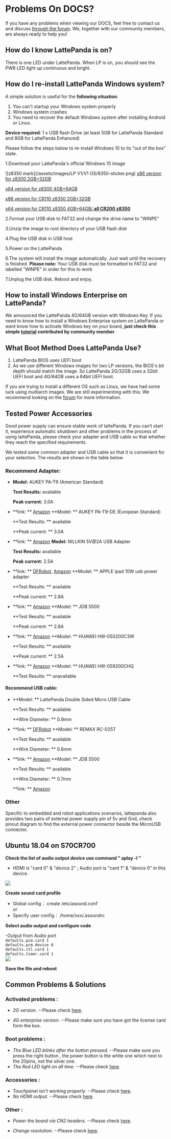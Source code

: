 # Problems On DOCS?

If you have any problems when viewing our DOCS, feel free to contact us and discuss [through the forum](http://www.lattepanda.com/topic-f16t1713.html). We, together with our community members, are always ready to help you!

## How do I know LattePanda is on?

There is one LED under LattePanda. When LP is on, you should see the PWR LED light up continuous and bright.

## How do I re-install LattePanda Windows system?

A simple solution is useful for the **following situation**:

1. You can't startup your Windows system properly
2. Windows system crashes
3. You need to recover the default Windows system after installing Android or Linux.

**Device required**: 1 x USB flash Drive (at least 5GB for LattePanda Standard and 8GB for LattePanda Enhanced)

Please follow the steps below to re-install Windows 10 to its "out of the box" state.

1.Download your LattePanda's official Windows 10 image

![z8350 mark](/assets/images/LP V1/V1 OS/8350-sticker.png)
[x86 version for z8300 2GB+32GB](https://drive.google.com/file/d/0B5YJ8UIGswVqeXFsbnRnWi1xXzg/view)

[x64 version for z8300 4GB+64GB](https://drive.google.com/file/d/0B5YJ8UIGswVqSm5qWF91MG1NWnc/view)

[x86 version for CR110 z8350 2GB+32GB](https://drive.google.com/file/d/0BzUYTecbiooHdVhHbFVZak4xREk/view)

[x64 version for CR110 z8350 4GB+64GB/ **all CR200 z8350**](https://drive.google.com/file/d/0BzUYTecbiooHS2hfcmNmVlhaWjA/view)

2.Format your USB disk to FAT32 and change the drive name to "WINPE"

3.Unzip the image to root directory of your USB flash disk

4.Plug the USB disk in USB host

5.Power on the LattePanda

6.The system will install the image automatically. Just wait until the recovery is finished. **Please note:** Your USB disk must be formatted to FAT32 and labelled "WINPE" in order for this to work

7.Unplug the USB disk. Reboot and enjoy.

## How to install Windows Enterprise on LattePanda?

We announced the LattePanda 4G/64GB version with Windows Key. If you need to know how to install a Windows Enterprise system on LattePanda or want know how to activate Windows key on your board, **just check this simple [tutorial](https://www.lattepanda.com/forum/topic/313371) contributed by community member**.

## What Boot Method Does LattePanda Use?

1. LattePanda BIOS uses UEFI boot
2. As we use different Windows images for two LP versions, the BIOS's bit depth should match the image. So LattePanda 2G/32GB uses a 32bit UEFI boot and 4G/64GB uses a 64bit UEFI boot.

If you are trying to install a different OS such as Linux, we have had some luck using multiarch images. We are still experimenting with this. We recommend looking on the [forum](https://www.lattepanda.com/forum/) for more information.

## Tested Power Accessories

Good power supply can ensure stable work of lattePanda. If you can’t start it, experience automatic shutdown and other problems in the process of using lattePanda, please check your adapter and USB cable so that whether they reach the specified requirements.

We tested some common adapter and USB cable so that it is convenient for your selection. The results are shown in the table below.

### Recommend Adapter:

- **Model:** AUKEY PA-T9 (American Standard)

  **Test Results:** available
  
  **Peak current:** 3.0A

- **link: ** [Amazon](https://www.amazon.com/Charge-Charger-Galaxy-Qualcomm-Certified/dp/B018RR30TK/ref=sr_1_1?ie=UTF8&qid=1466745738&sr=8-1&keywords=AUKEY+PA-T9) **Model: ** AUKEY PA-T9-DE (European Standard)

  **Test Results: ** available

  **Peak current: ** 3.0A

- **link: ** [Amazon](https://www.amazon.de/AUKEY-Ladeger%C3%A4t-Port-schwarz-schnell/dp/B01AHWOH54/ref=sr_1_1?ie=UTF8&qid=1469606331&sr=8-1&keywords=PA-T9) **Model:** NILLKIN 5V@2A USB Adapter

  **Test Results:** available

  **Peak current:** 2.5A

- **link: ** [DFRobot](http://www.dfrobot.com/index.php?route=product/product&product_id=933&search=lattepanda&description=true#.V1UDL2OxhVo), [Amazon](http://www.amazon.com/Adapter-Nillkin%C2%AEUS-Standard-Charger-Samsung/dp/B015SL0Y3I/ref=sr_1_1?ie=UTF8&qid=1465189045&sr=8-1&keywords=NILLKIN+5V+2A+USB) **Model: ** APPLE ipad 10W usb power adapter

  **Test Results: ** available

  **Peak current: ** 2.8A


- **link: ** [Amazon](http://www.amazon.com/Apple-A1357-Power-Adapter-iPhone/dp/B008QYIMO8/ref=sr_1_1?ie=UTF8&qid=1465189264&sr=8-1&keywords=APPLE+10W++adapter) **Model: ** JDB 5500

  **Test Results: ** available

  **Peak current: ** 2.8A


- **link: ** [Amazon](http://www.amazon.com/Charger-JDB-Charge-Adapter-Samsung/dp/B00R26VRHA/ref=sr_1_1?ie=UTF8&qid=1465189309&sr=8-1&keywords=JDB+5500) **Model: ** HUAWEI HW-050200C3W

  **Test Results: ** available

  **Peak current: ** 2.5A


- **link: ** [Amazon](http://www.amazon.com/Huawei-Original-Travel-Charger-Micro/dp/B017M0LNYC/ref=sr_1_1?ie=UTF8&qid=1465189465&sr=8-1&keywords=HW-050200C3W) **Model: ** HUAWEI HW-059200CHQ

  **Test Results: ** unavailable

#### Recommend USB cable:

- **Model: ** LattePanda Double Sided Micro USB Cable

  **Test Results: ** available

  **Wire Diameter: ** 0.9mm

- **link: ** [DFRobot](http://www.dfrobot.com/index.php?route=product/product&product_id=1430&search=lattepanda&description=true#.V1UEk2OxhVo) **Model: ** REMAX RC-025T

  **Test Results: ** available

  **Wire Diameter: ** 0.8mm

- **link: ** [Amazon](http://www.amazon.com/REMAX-RC-025t-Charger-Charging-Smartphone/dp/B01CNG4UHW/ref=sr_1_1?ie=UTF8&qid=1465189542&sr=8-1&keywords=REMAX+RC-025T) **Model: ** JDB 5500

  **Test Results: ** available

  **Wire Diameter: ** 0.7mm

  **link: ** [Amazon](http://www.amazon.com/Charger-JDB-Charge-Adapter-Samsung/dp/B00R26VRHA/ref=sr_1_1?ie=UTF8&qid=1465189309&sr=8-1&keywords=JDB+5500)

### Other

Specific to embedded and robot applications scenarios, lattepanda also provides two pairs of external power supply pin of 5v and Gnd, check pinout diagram to find the external power connector beside the MicroUSB connector.  

## Ubuntu 18.04 on S70CR700
  **Check the list of audio output device use command " aplay -l "**  
- HDMI is "card 0" & "device 2" ; Audio port is "card 1" & "device 0" in this device.
 <img  src="https://user-images.githubusercontent.com/16882579/183259696-9de5e5d0-bf3c-4979-be3c-ad23bcbd6867.png">  
 
  **Create sound card profile**    
  
- Global config： create /etc/asound.conf   
or  
- Specify user config： /home/xxx/.asoundrc  
  
**Select audio output and configure code**  

-Output from Audio port  
`defaults.pcm.card 1`  
`defaults.pcm.device 0`  
`defaults.ctl.card 1`  
`defaults.timer.card 1`  
<img src="https://user-images.githubusercontent.com/16882579/183260051-faf16e0a-6291-4bd4-ba24-26ca5fb5ccf8.png">

**Save the file and reboot**  

## Common Problems & Solutions

### Activated problems :

- *2G version.*  --Please check [here](https://www.lattepanda.com/forum/topic/313259).


- *4G enterprise version.*  --Please make sure you have got the license card form the box.

### Boot problems :

- *The Blue LED blinks after the button pressed.*  --Please make sure you press the right button , the power button is the white one which next to the 20pins, not the silver one.
- *The Red LED light on all time.*   --Please check [here](https://www.lattepanda.com/forum/topic/319697).

### Accessories :

- *Touchpanel  isn't working properly.*   --Please check [here](https://www.lattepanda.com/forum/topic/313171).
- *No HDMI output.*  --Please check [here](https://www.lattepanda.com/forum/topic/313168).

### Other :

- *Power the board via CN2 headers.*   --Please check [here](https://www.lattepanda.com/forum/topic/312864).

- *Change resolution.*  --Please check [here](https://www.lattepanda.com/forum/topic/313510).

  ​

